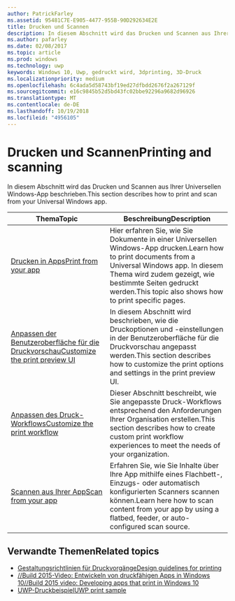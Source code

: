 ```yaml
---
author: PatrickFarley
ms.assetid: 95481C7E-E905-4477-955B-90D292634E2E
title: Drucken und Scannen
description: In diesem Abschnitt wird das Drucken und Scannen aus Ihrer Universellen Windows-App beschrieben.
ms.author: pafarley
ms.date: 02/08/2017
ms.topic: article
ms.prod: windows
ms.technology: uwp
keywords: Windows 10, Uwp, gedruckt wird, 3dprinting, 3D-Druck
ms.localizationpriority: medium
ms.openlocfilehash: 6c4ada5d58743bf19ed27dfbdd2676f2a267129f
ms.sourcegitcommit: e16c9845b52d5bd43fc02bbe92296a9682d96926
ms.translationtype: MT
ms.contentlocale: de-DE
ms.lasthandoff: 10/19/2018
ms.locfileid: "4956105"
---
```

# <a name="printing-and-scanning"></a><span data-ttu-id="463bd-104">Drucken und Scannen</span><span class="sxs-lookup"><span data-stu-id="463bd-104">Printing and scanning</span></span>


<span data-ttu-id="463bd-105">In diesem Abschnitt wird das Drucken und Scannen aus Ihrer Universellen Windows-App beschrieben.</span><span class="sxs-lookup"><span data-stu-id="463bd-105">This section describes how to print and scan from your Universal Windows app.</span></span>

| <span data-ttu-id="463bd-106">Thema</span><span class="sxs-lookup"><span data-stu-id="463bd-106">Topic</span></span> | <span data-ttu-id="463bd-107">Beschreibung</span><span class="sxs-lookup"><span data-stu-id="463bd-107">Description</span></span> | 
|-------|-------------|
| [<span data-ttu-id="463bd-108">Drucken in Apps</span><span class="sxs-lookup"><span data-stu-id="463bd-108">Print from your app</span></span>](print-from-your-app.md) | <span data-ttu-id="463bd-109">Hier erfahren Sie, wie Sie Dokumente in einer Universellen Windows-App drucken.</span><span class="sxs-lookup"><span data-stu-id="463bd-109">Learn how to print documents from a Universal Windows app.</span></span> <span data-ttu-id="463bd-110">In diesem Thema wird zudem gezeigt, wie bestimmte Seiten gedruckt werden.</span><span class="sxs-lookup"><span data-stu-id="463bd-110">This topic also shows how to print specific pages.</span></span> |
| [<span data-ttu-id="463bd-111">Anpassen der Benutzeroberfläche für die Druckvorschau</span><span class="sxs-lookup"><span data-stu-id="463bd-111">Customize the print preview UI</span></span>](customize-the-print-preview-ui.md) | <span data-ttu-id="463bd-112">In diesem Abschnitt wird beschrieben, wie die Druckoptionen und -einstellungen in der Benutzeroberfläche für die Druckvorschau angepasst werden.</span><span class="sxs-lookup"><span data-stu-id="463bd-112">This section describes how to customize the print options and settings in the print preview UI.</span></span> |
| [<span data-ttu-id="463bd-113">Anpassen des Druck-Workflows</span><span class="sxs-lookup"><span data-stu-id="463bd-113">Customize the print workflow</span></span>](print-workflow-customize.md) | <span data-ttu-id="463bd-114">Dieser Abschnitt beschreibt, wie Sie angepasste Druck-Workflows entsprechend den Anforderungen Ihrer Organisation erstellen.</span><span class="sxs-lookup"><span data-stu-id="463bd-114">This section describes how to create custom print workflow experiences to meet the needs of your organization.</span></span>  |
| [<span data-ttu-id="463bd-115">Scannen aus Ihrer App</span><span class="sxs-lookup"><span data-stu-id="463bd-115">Scan from your app</span></span>](scan-from-your-app.md) | <span data-ttu-id="463bd-116">Erfahren Sie, wie Sie Inhalte über Ihre App mithilfe eines Flachbett-, Einzugs- oder automatisch konfigurierten Scanners scannen können.</span><span class="sxs-lookup"><span data-stu-id="463bd-116">Learn here how to scan content from your app by using a flatbed, feeder, or auto-configured scan source.</span></span>|

## <a name="related-topics"></a><span data-ttu-id="463bd-117">Verwandte Themen</span><span class="sxs-lookup"><span data-stu-id="463bd-117">Related topics</span></span>

* [<span data-ttu-id="463bd-118">Gestaltungsrichtlinien für Druckvorgänge</span><span class="sxs-lookup"><span data-stu-id="463bd-118">Design guidelines for printing</span></span>](https://msdn.microsoft.com/library/windows/apps/Hh868178)
* [<span data-ttu-id="463bd-119">//Build 2015-Video: Entwickeln von druckfähigen Apps in Windows 10</span><span class="sxs-lookup"><span data-stu-id="463bd-119">//Build 2015 video: Developing apps that print in Windows 10</span></span>](https://channel9.msdn.com/Events/Build/2015/2-94)
* [<span data-ttu-id="463bd-120">UWP-Druckbeispiel</span><span class="sxs-lookup"><span data-stu-id="463bd-120">UWP print sample</span></span>](http://go.microsoft.com/fwlink/p/?LinkId=619984)
 

